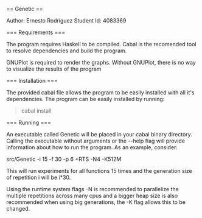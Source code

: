 == Genetic ==

Author: Ernesto Rodriguez
Student Id: 4083369

=== Requirements ===

The program requires Haskell to be compiled. Cabal is the recomended
tool to resolve dependencies and build the program. 

GNUPlot is required to render the graphs. Without GNUPlot, there is no
way to visualize the results of the program

=== Installation ===

The provided cabal file allows the program to be easily installed
with all it's dependencies. The program can be easily installed
by running:
 
> cabal install

=== Running ===

An executable called Genetic will be placed in your cabal binary
directory. Calling the executable without arguments or the --help
flag will provide information about how to run the program. 
As an example, consider:

src/Genetic -i 15 -f 30 -p 6 +RTS -N4 -K512M

This will run experiments for all functions 15 times and the generation
size of repetition i will be i*30.

Using the runtime system flags -N is recommended to parallelize the
multiple repetitions across many cpus and a bigger heap size is also
recommended when using big generations, the -K flag allows this to
be changed.